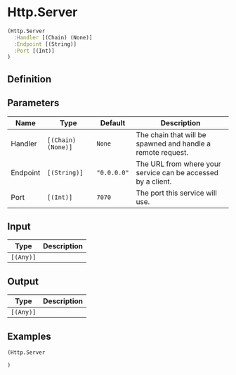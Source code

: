 # Http.Server

```clojure
(Http.Server
  :Handler [(Chain) (None)]
  :Endpoint [(String)]
  :Port [(Int)]
)
```

## Definition


## Parameters
| Name | Type | Default | Description |
|------|------|---------|-------------|
| Handler | `[(Chain) (None)]` | `None` | The chain that will be spawned and handle a remote request. |
| Endpoint | `[(String)]` | `"0.0.0.0"` | The URL from where your service can be accessed by a client. |
| Port | `[(Int)]` | `7070` | The port this service will use. |


## Input
| Type | Description |
|------|-------------|
| `[(Any)]` |  |


## Output
| Type | Description |
|------|-------------|
| `[(Any)]` |  |


## Examples

```clojure
(Http.Server

)
```
